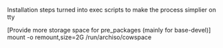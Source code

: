 Installation steps turned into exec scripts to make the process simplier on tty

[Provide more storage space for pre_packages (mainly for base-devel)]
mount -o remount,size=2G /run/archiso/cowspace
